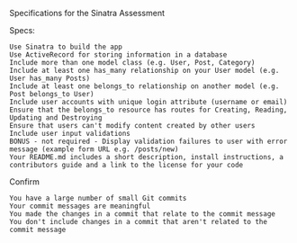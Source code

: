 Specifications for the Sinatra Assessment

Specs:

    Use Sinatra to build the app
    Use ActiveRecord for storing information in a database
    Include more than one model class (e.g. User, Post, Category)
    Include at least one has_many relationship on your User model (e.g. User has_many Posts)
    Include at least one belongs_to relationship on another model (e.g. Post belongs_to User)
    Include user accounts with unique login attribute (username or email)
    Ensure that the belongs_to resource has routes for Creating, Reading, Updating and Destroying
    Ensure that users can't modify content created by other users
    Include user input validations
    BONUS - not required - Display validation failures to user with error message (example form URL e.g. /posts/new)
    Your README.md includes a short description, install instructions, a contributors guide and a link to the license for your code

Confirm

    You have a large number of small Git commits
    Your commit messages are meaningful
    You made the changes in a commit that relate to the commit message
    You don't include changes in a commit that aren't related to the commit message

